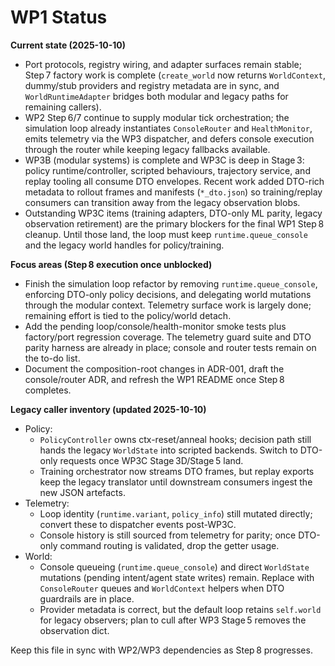 # WP1 Status

**Current state (2025-10-10)**
- Port protocols, registry wiring, and adapter surfaces remain stable; Step 7 factory work is complete (`create_world` now returns `WorldContext`, dummy/stub providers and registry metadata are in sync, and `WorldRuntimeAdapter` bridges both modular and legacy paths for remaining callers).
- WP2 Step 6/7 continue to supply modular tick orchestration; the simulation loop already instantiates `ConsoleRouter` and `HealthMonitor`, emits telemetry via the WP3 dispatcher, and defers console execution through the router while keeping legacy fallbacks available.
- WP3B (modular systems) is complete and WP3C is deep in Stage 3: policy runtime/controller, scripted behaviours, trajectory service, and replay tooling all consume DTO envelopes. Recent work added DTO-rich metadata to rollout frames and manifests (`*_dto.json`) so training/replay consumers can transition away from the legacy observation blobs.
- Outstanding WP3C items (training adapters, DTO-only ML parity, legacy observation retirement) are the primary blockers for the final WP1 Step 8 cleanup. Until those land, the loop must keep `runtime.queue_console` and the legacy world handles for policy/training.

**Focus areas (Step 8 execution once unblocked)**
- Finish the simulation loop refactor by removing `runtime.queue_console`, enforcing DTO-only policy decisions, and delegating world mutations through the modular context. Telemetry surface work is largely done; remaining effort is tied to the policy/world detach.
- Add the pending loop/console/health-monitor smoke tests plus factory/port regression coverage. The telemetry guard suite and DTO parity harness are already in place; console and router tests remain on the to-do list.
- Document the composition-root changes in ADR-001, draft the console/router ADR, and refresh the WP1 README once Step 8 completes.

**Legacy caller inventory (updated 2025-10-10)**
- Policy:
  - `PolicyController` owns ctx-reset/anneal hooks; decision path still hands the legacy `WorldState` into scripted backends. Switch to DTO-only requests once WP3C Stage 3D/Stage 5 land.
  - Training orchestrator now streams DTO frames, but replay exports keep the legacy translator until downstream consumers ingest the new JSON artefacts.
- Telemetry:
  - Loop identity (`runtime.variant`, `policy_info`) still mutated directly; convert these to dispatcher events post-WP3C.
  - Console history is still sourced from telemetry for parity; once DTO-only command routing is validated, drop the getter usage.
- World:
  - Console queueing (`runtime.queue_console`) and direct `WorldState` mutations (pending intent/agent state writes) remain. Replace with `ConsoleRouter` queues and `WorldContext` helpers when DTO guardrails are in place.
  - Provider metadata is correct, but the default loop retains `self.world` for legacy observers; plan to cull after WP3 Stage 5 removes the observation dict.

Keep this file in sync with WP2/WP3 dependencies as Step 8 progresses.
